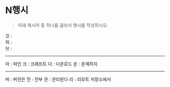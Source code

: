 # N행시
> 아래 제시어 중 하나를 골라서 행시를 작성하시오.

깃 :  
허 :  
브 :  

---

마 :  마인
크 :  크래프트
다 :  다운로드
운 :  운제하지

---

버 :  버전은
전 :  전부
관 :  관리된다
리 :  리모트 저장소에서
